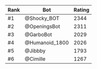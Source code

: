 Rank|Bot|Rating
---|---|---
#1|@Shocky_BOT|2344
#2|@OpeningsBot|2311
#3|@GarboBot|2029
#4|@Humanoid_1800|2026
#5|@Jibbby|1793
#6|@Cimille|1267
